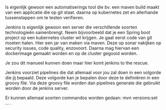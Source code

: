 Is eigenlijk gewoon een automatiserings tool die 
bv. een maven build maakt van een applicatie die op git staat. 
daarna op kubernetes zet en allerhande tussenstappen om te testen verifieren. 

Jenkins is eigenlijk gewoon een server die verschillende soorten technologieën samenbrengt.
Neem bijvoorbeeld dat je een Spring boot project op een kubernetes cluster wil krijgen. 
Je gaat eerst code van git moeten halen. Hier een jar van maken via maven. Deze op 
sonar nakijken op security issues, code quality, enzovoort. Daarna mag hiervan een 
dockerimage gemaakt worden en op de cluster gegooid worden. 

Je zou dit manueel kunnen doen maar hier komt jenkins to the rescue. 

Jenkins voorziet pipelines die dat allemaal voor jou zal doen in een volgorde die jij bepaald. 
Deze volgorde kan je bepalen door deze te definiëren in een groovy file. 
Via deze groovy file worden dan pipelines generate die gebruikt worden door de jenkins server.

Er kunnen allemaal soorten commandos worden gedaan: 
mvn versions:set ... .